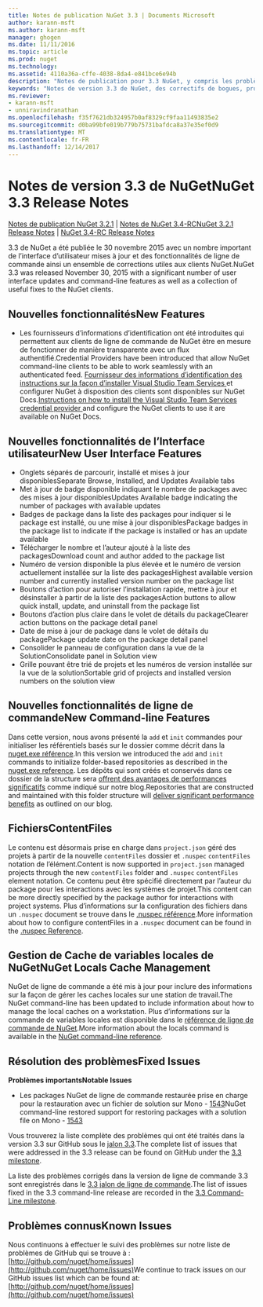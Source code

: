 ```yaml
---
title: Notes de publication NuGet 3.3 | Documents Microsoft
author: karann-msft
ms.author: karann-msft
manager: ghogen
ms.date: 11/11/2016
ms.topic: article
ms.prod: nuget
ms.technology: 
ms.assetid: 4110a36a-cffe-4038-8da4-e841bce6e94b
description: "Notes de publication pour 3.3 NuGet, y compris les problèmes connus, les correctifs de bogues, les fonctionnalités ajoutées et dcr."
keywords: "Notes de version 3.3 de NuGet, des correctifs de bogues, problèmes connus, ajouté des fonctionnalités, DCR"
ms.reviewer:
- karann-msft
- unniravindranathan
ms.openlocfilehash: f35f7621db324957b0af8329cf9faa11493835e2
ms.sourcegitcommit: d0ba99bfe019b779b75731bafdca8a37e35ef0d9
ms.translationtype: MT
ms.contentlocale: fr-FR
ms.lasthandoff: 12/14/2017
---
```

# <a name="nuget-33-release-notes"></a><span data-ttu-id="eb196-104">Notes de version 3.3 de NuGet</span><span class="sxs-lookup"><span data-stu-id="eb196-104">NuGet 3.3 Release Notes</span></span>

<span data-ttu-id="eb196-105">[Notes de publication NuGet 3.2.1](../release-notes/nuget-3.2.1.md) | [Notes de NuGet 3.4-RC](../release-notes/nuget-3.4-RC.md)</span><span class="sxs-lookup"><span data-stu-id="eb196-105">[NuGet 3.2.1 Release Notes](../release-notes/nuget-3.2.1.md) | [NuGet 3.4-RC Release Notes](../release-notes/nuget-3.4-RC.md)</span></span>

<span data-ttu-id="eb196-106">3.3 de NuGet a été publiée le 30 novembre 2015 avec un nombre important de l’interface d’utilisateur mises à jour et des fonctionnalités de ligne de commande ainsi un ensemble de corrections utiles aux clients NuGet.</span><span class="sxs-lookup"><span data-stu-id="eb196-106">NuGet 3.3 was released November 30, 2015 with a significant number of user interface updates and command-line features as well as a collection of useful fixes to the NuGet clients.</span></span>

## <a name="new-features"></a><span data-ttu-id="eb196-107">Nouvelles fonctionnalités</span><span class="sxs-lookup"><span data-stu-id="eb196-107">New Features</span></span>

* <span data-ttu-id="eb196-108">Les fournisseurs d’informations d’identification ont été introduites qui permettent aux clients de ligne de commande de NuGet être en mesure de fonctionner de manière transparente avec un flux authentifié.</span><span class="sxs-lookup"><span data-stu-id="eb196-108">Credential Providers have been introduced that allow NuGet command-line clients to be able to work seamlessly with an authenticated feed.</span></span> <span data-ttu-id="eb196-109">[Fournisseur des informations d’identification des instructions sur la façon d’installer Visual Studio Team Services ](../API/nuget-exe-Credential-Providers.md) et configurer NuGet à disposition des clients sont disponibles sur NuGet Docs.</span><span class="sxs-lookup"><span data-stu-id="eb196-109">[Instructions on how to install the Visual Studio Team Services credential provider ](../API/nuget-exe-Credential-Providers.md) and configure the NuGet clients to use it are available on NuGet Docs.</span></span>

## <a name="new-user-interface-features"></a><span data-ttu-id="eb196-110">Nouvelles fonctionnalités de l’Interface utilisateur</span><span class="sxs-lookup"><span data-stu-id="eb196-110">New User Interface Features</span></span>

* <span data-ttu-id="eb196-111">Onglets séparés de parcourir, installé et mises à jour disponibles</span><span class="sxs-lookup"><span data-stu-id="eb196-111">Separate Browse, Installed, and Updates Available tabs</span></span>
* <span data-ttu-id="eb196-112">Met à jour de badge disponible indiquant le nombre de packages avec des mises à jour disponibles</span><span class="sxs-lookup"><span data-stu-id="eb196-112">Updates Available badge indicating the number of packages with available updates</span></span>
* <span data-ttu-id="eb196-113">Badges de package dans la liste des packages pour indiquer si le package est installé, ou une mise à jour disponibles</span><span class="sxs-lookup"><span data-stu-id="eb196-113">Package badges in the package list to indicate if the package is installed or has an update available</span></span>
* <span data-ttu-id="eb196-114">Télécharger le nombre et l’auteur ajouté à la liste des packages</span><span class="sxs-lookup"><span data-stu-id="eb196-114">Download count and author added to the package list</span></span>
* <span data-ttu-id="eb196-115">Numéro de version disponible la plus élevée et le numéro de version actuellement installée sur la liste des packages</span><span class="sxs-lookup"><span data-stu-id="eb196-115">Highest available version number and currently installed version number on the package list</span></span>
* <span data-ttu-id="eb196-116">Boutons d’action pour autoriser l’installation rapide, mettre à jour et désinstaller à partir de la liste des packages</span><span class="sxs-lookup"><span data-stu-id="eb196-116">Action buttons to allow quick install, update, and uninstall from the package list</span></span>
* <span data-ttu-id="eb196-117">Boutons d’action plus claire dans le volet de détails du package</span><span class="sxs-lookup"><span data-stu-id="eb196-117">Clearer action buttons on the package detail panel</span></span>
* <span data-ttu-id="eb196-118">Date de mise à jour de package dans le volet de détails du package</span><span class="sxs-lookup"><span data-stu-id="eb196-118">Package update date on the package detail panel</span></span>
* <span data-ttu-id="eb196-119">Consolider le panneau de configuration dans la vue de la Solution</span><span class="sxs-lookup"><span data-stu-id="eb196-119">Consolidate panel in Solution view</span></span>
* <span data-ttu-id="eb196-120">Grille pouvant être trié de projets et les numéros de version installée sur la vue de la solution</span><span class="sxs-lookup"><span data-stu-id="eb196-120">Sortable grid of projects and installed version numbers on the solution view</span></span>

## <a name="new-command-line-features"></a><span data-ttu-id="eb196-121">Nouvelles fonctionnalités de ligne de commande</span><span class="sxs-lookup"><span data-stu-id="eb196-121">New Command-line Features</span></span>

<span data-ttu-id="eb196-122">Dans cette version, nous avons présenté la `add` et `init` commandes pour initialiser les référentiels basés sur le dossier comme décrit dans la [nuget.exe référence](../tools/nuget-exe-cli-reference.md).</span><span class="sxs-lookup"><span data-stu-id="eb196-122">In this version we introduced the `add` and `init` commands to initialize folder-based repositories as described in the [nuget.exe reference](../tools/nuget-exe-cli-reference.md).</span></span> <span data-ttu-id="eb196-123">Les dépôts qui sont créés et conservés dans ce dossier de la structure sera [offrent des avantages de performances significatifs](http://blog.nuget.org/20150922/Accelerate-Package-Source.html) comme indiqué sur notre blog.</span><span class="sxs-lookup"><span data-stu-id="eb196-123">Repositories that are constructed and maintained with this folder structure will [deliver significant performance benefits](http://blog.nuget.org/20150922/Accelerate-Package-Source.html) as outlined on our blog.</span></span>

## <a name="contentfiles"></a><span data-ttu-id="eb196-124">Fichiers</span><span class="sxs-lookup"><span data-stu-id="eb196-124">ContentFiles</span></span>

<span data-ttu-id="eb196-125">Le contenu est désormais prise en charge dans `project.json` géré des projets à partir de la nouvelle `contentFiles` dossier et `.nuspec` `contentFiles` notation de l’élément.</span><span class="sxs-lookup"><span data-stu-id="eb196-125">Content is now supported in `project.json` managed projects through the new `contentFiles` folder and `.nuspec` `contentFiles` element notation.</span></span>  <span data-ttu-id="eb196-126">Ce contenu peut être spécifié directement par l’auteur du package pour les interactions avec les systèmes de projet.</span><span class="sxs-lookup"><span data-stu-id="eb196-126">This content can be more directly specified by the package author for interactions with project systems.</span></span>  <span data-ttu-id="eb196-127">Plus d’informations sur la configuration des fichiers dans un `.nuspec` document se trouve dans le [.nuspec référence](../schema/nuspec.md).</span><span class="sxs-lookup"><span data-stu-id="eb196-127">More information about how to configure contentFiles in a `.nuspec` document can be found in the [.nuspec Reference](../schema/nuspec.md).</span></span>

## <a name="nuget-locals-cache-management"></a><span data-ttu-id="eb196-128">Gestion de Cache de variables locales de NuGet</span><span class="sxs-lookup"><span data-stu-id="eb196-128">NuGet Locals Cache Management</span></span>

<span data-ttu-id="eb196-129">NuGet de ligne de commande a été mis à jour pour inclure des informations sur la façon de gérer les caches locales sur une station de travail.</span><span class="sxs-lookup"><span data-stu-id="eb196-129">The NuGet command-line has been updated to include information about how to manage the local caches on a workstation.</span></span>  <span data-ttu-id="eb196-130">Plus d’informations sur la commande de variables locales est disponible dans le [référence de ligne de commande de NuGet](../tools/cli-ref-locals.md).</span><span class="sxs-lookup"><span data-stu-id="eb196-130">More information about the locals command is available in the [NuGet command-line reference](../tools/cli-ref-locals.md).</span></span>

## <a name="fixed-issues"></a><span data-ttu-id="eb196-131">Résolution des problèmes</span><span class="sxs-lookup"><span data-stu-id="eb196-131">Fixed Issues</span></span>

<span data-ttu-id="eb196-132">**Problèmes importants**</span><span class="sxs-lookup"><span data-stu-id="eb196-132">**Notable Issues**</span></span>

* <span data-ttu-id="eb196-133">Les packages NuGet de ligne de commande restaurée prise en charge pour la restauration avec un fichier de solution sur Mono - [1543](https://github.com/NuGet/Home/issues/1543)</span><span class="sxs-lookup"><span data-stu-id="eb196-133">NuGet command-line restored support for restoring packages with a solution file on Mono - [1543](https://github.com/NuGet/Home/issues/1543)</span></span>

<span data-ttu-id="eb196-134">Vous trouverez la liste complète des problèmes qui ont été traités dans la version 3.3 sur GitHub sous le [jalon 3.3](https://github.com/NuGet/Home/issues?q=is%3Aissue+milestone%3A3.3.0+is%3Aclosed).</span><span class="sxs-lookup"><span data-stu-id="eb196-134">The complete list of issues that were addressed in the 3.3 release can be found on GitHub under the [3.3 milestone](https://github.com/NuGet/Home/issues?q=is%3Aissue+milestone%3A3.3.0+is%3Aclosed).</span></span>

<span data-ttu-id="eb196-135">La liste des problèmes corrigés dans la version de ligne de commande 3.3 sont enregistrés dans le [3.3 jalon de ligne de commande](https://github.com/NuGet/Home/issues?q=is%3Aissue+is%3Aclosed+milestone%3A3.3.0-commandline).</span><span class="sxs-lookup"><span data-stu-id="eb196-135">The list of issues fixed in the 3.3 command-line release are recorded in the [3.3 Command-Line milestone](https://github.com/NuGet/Home/issues?q=is%3Aissue+is%3Aclosed+milestone%3A3.3.0-commandline).</span></span>

## <a name="known-issues"></a><span data-ttu-id="eb196-136">Problèmes connus</span><span class="sxs-lookup"><span data-stu-id="eb196-136">Known Issues</span></span>

<span data-ttu-id="eb196-137">Nous continuons à effectuer le suivi des problèmes sur notre liste de problèmes de GitHub qui se trouve à : [http://github.com/nuget/home/issues](http://github.com/nuget/home/issues)</span><span class="sxs-lookup"><span data-stu-id="eb196-137">We continue to track issues on our GitHub issues list which can be found at: [http://github.com/nuget/home/issues](http://github.com/nuget/home/issues)</span></span>